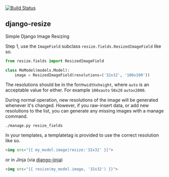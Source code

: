 [![Build Status](https://travis-ci.org/defrex/django-resize.svg)](https://travis-ci.org/defrex/django-resize)

## django-resize

Simple Django Image Resizing

Step 1, use the `ImageField` subclass `resize.fields.ResizedImageField` like so.
```python
from resize.fields import ResizedImageField

class MoModel(models.Model):
    image = ResizedImageField(resolutions=('32x32', '100x100'))
```
The resolutions should be in the form`widthxheight`, where `auto`
is an acceptable value for either. For example `100xauto` `50x20` `autox2000`.

During normal operation, new resolutions of the image will be generated
whenever it's changed. However, if you raw-insert data, or add new resolutions
to the list, you can generate any missing images with a manage command.
```shell
./manage.py resize_fields
```
In your templates, a templatetag is provided to use the correct resolution like so.
```html
<img src="{{ my_model.image|resize:'32x32' }}">
```
or in Jinja (via [django-jinja](http://django-jinja.readthedocs.org/en/latest/))
```html
<img src="{{ resize(my_model.image, '32x32') }}">
```
